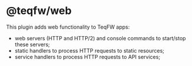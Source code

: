 # @teqfw/web

This plugin adds web functionality to TeqFW apps:

* web servers (HTTP and HTTP/2) and console commands to start/stop these servers;
* static handlers to process HTTP requests to static resources;
* service handlers to process HTTP requests to API services;
